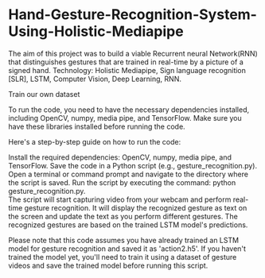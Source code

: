 # Hand-Gesture-Recognition-System-Using-Holistic-Mediapipe


The aim of this project was to build a viable Recurrent neural
Network(RNN) that distinguishes gestures that are trained in real-time by a picture of a signed hand.
Technology: Holistic Mediapipe, Sign language recognition [SLR], LSTM, Computer Vision, Deep Learning, RNN.

Train our own dataset
   
To run the code, you need to have the necessary dependencies installed, including OpenCV, numpy, media pipe, and TensorFlow. Make sure you have these libraries installed before running the code.

Here's a step-by-step guide on how to run the code:

Install the required dependencies: OpenCV, numpy, media pipe, and TensorFlow.
Save the code in a Python script (e.g., gesture_recognition.py).
Open a terminal or command prompt and navigate to the directory where the script is saved.
Run the script by executing the command: python gesture_recognition.py.   
The script will start capturing video from your webcam and perform real-time gesture recognition. It will display the recognized gesture as text on the screen and update the text as you perform different gestures. The recognized gestures are based on the trained LSTM model's predictions.

Please note that this code assumes you have already trained an LSTM model for gesture recognition and saved it as 'action2.h5'. If you haven't trained the model yet, you'll need to train it using a dataset of gesture videos and save the trained model before running this script.
